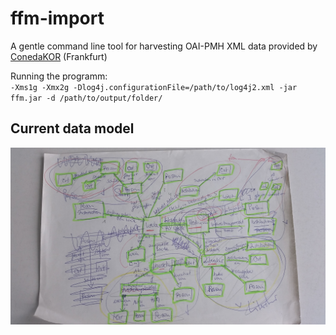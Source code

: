 # ffm-import
A gentle command line tool for harvesting OAI-PMH XML data provided by <a href="https://github.com/coneda/kor">ConedaKOR</a> (Frankfurt)  
  
Running the programm:  
<code>-Xms1g -Xmx2g -Dlog4j.configurationFile=/path/to/log4j2.xml -jar ffm.jar -d /path/to/output/folder/</code>

  
## Current data model  
<img src="https://github.com/matana/ffm-import/blob/master/20170511_154237.jpg" alt="The chaos graph" />
